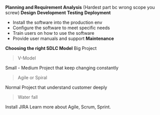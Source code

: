 **Planning and Requirement Analysis** (Hardest part bc wrong scope you screw)
**Design**
**Development**
**Testing**
**Deployment**
+ Install the software into the production env
+ Configure the software to meet specific needs
+ Train users on how to use the software
+ Provide user manuals and support
**Maintenance**

**Choosing the right SDLC Model**
Big Project
> V-Model

Small - Medium Project that keep changing constantly
> Agile or Spiral

Normal Project that understand customer deeply
> Water fall

Install JIRA
Learn more about Agile, Scrum, Sprint.